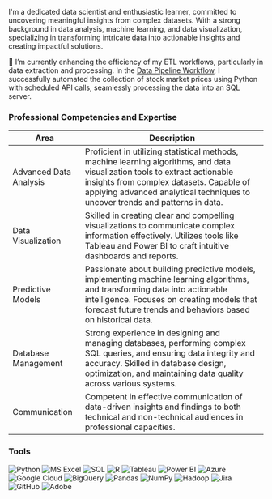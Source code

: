 
I'm a dedicated data scientist and enthusiastic learner, committed to uncovering meaningful insights from complex datasets. With a strong background in data analysis, machine learning, and data visualization, specializing in transforming intricate data into actionable insights and creating impactful solutions. 

🔭 I’m currently enhancing the efficiency of my ETL workflows, particularly in data extraction and processing. In the [Data Pipeline Workflow](https://github.com/Hannah-Ajibola/Stock-Market-Data-Pipeline.git), I successfully automated the collection of stock market prices using Python with scheduled API calls, seamlessly processing the data into an SQL server.

### Professional Competencies and Expertise 

| Area                                      | Description                                                                                      |
|----------------------------------------------|-----------------------------------------------------------------------------------------------------|
| Advanced Data Analysis                        | Proficient in utilizing statistical methods, machine learning algorithms, and data visualization tools to extract actionable insights from complex datasets. Capable of applying advanced analytical techniques to uncover trends and patterns in data.   |
| Data Visualization                        | Skilled in creating clear and compelling visualizations to communicate complex information effectively. Utilizes tools like Tableau and Power BI to craft intuitive dashboards and reports.  |
| Predictive Models                         | Passionate about building predictive models, implementing machine learning algorithms, and transforming data into actionable intelligence. Focuses on creating models that forecast future trends and behaviors based on historical data.   |
| Database Management                        | Strong experience in designing and managing databases, performing complex SQL queries, and ensuring data integrity and accuracy. Skilled in database design, optimization, and maintaining data quality across various systems.   |
| Communication                                  | Competent in effective communication of data-driven insights and findings to both technical and non-technical audiences in professional capacities.         |


### Tools

![Python](https://img.shields.io/badge/-Python-3776AB?style=flat&logo=python&logoColor=white)
![MS Excel](https://img.shields.io/badge/-MS%20Excel-217346?style=flat&logo=microsoft-excel&logoColor=white)
![SQL](https://img.shields.io/badge/-SQL-4479A1?style=flat&logo=mysql&logoColor=white)
![R](https://img.shields.io/badge/-R-276DC3?style=flat&logo=r&logoColor=white)
![Tableau](https://img.shields.io/badge/-Tableau-E97627?style=flat&logo=tableau&logoColor=white)
![Power BI](https://img.shields.io/badge/-Power%20BI-F2C811?style=flat&logo=power-bi&logoColor=black)
![Azure](https://img.shields.io/badge/-Azure-0089D6?style=flat&logo=microsoft-azure&logoColor=white)
![Google Cloud](https://img.shields.io/badge/-Google%20Cloud-4285F4?style=flat&logo=google-cloud&logoColor=white)
![BigQuery](https://img.shields.io/badge/-BigQuery-4285F4?style=flat&logo=google-cloud&logoColor=white)
![Pandas](https://img.shields.io/badge/-Pandas-150458?style=flat&logo=pandas&logoColor=white)
![NumPy](https://img.shields.io/badge/-NumPy-013243?style=flat&logo=numpy&logoColor=white)
![Hadoop](https://img.shields.io/badge/-Hadoop-66CCFF?style=flat&logo=apache-hadoop&logoColor=black)
![Jira](https://img.shields.io/badge/-Jira-0052CC?style=flat&logo=jira&logoColor=white)
![GitHub](https://img.shields.io/badge/-GitHub-181717?style=flat&logo=github&logoColor=white)
![Adobe](https://img.shields.io/badge/-Adobe-FF0000?style=flat&logo=adobe&logoColor=white)


<!--
**Hannah-Ajibola/Hannah-Ajibola** is a ✨ _special_ ✨ repository because its `README.md` (this file) appears on your GitHub profile.

Here are some ideas to get you started:

- 🔭 I’m currently working on ...
- 🌱 I’m currently learning ...

-->
